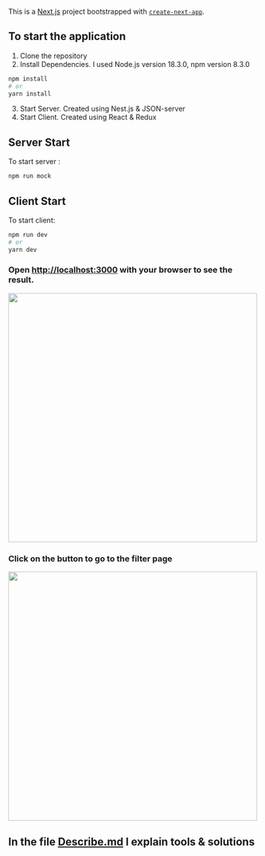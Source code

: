 This is a [Next.js](https://nextjs.org/) project bootstrapped with [`create-next-app`](https://github.com/vercel/next.js/tree/canary/packages/create-next-app).

## To start the application

1. Clone the repository
2. Install Dependencies. I used Node.js version 18.3.0, npm version 8.3.0
```bash
npm install
# or
yarn install
```
3. Start Server. Created using Nest.js & JSON-server
4. Start Client. Created using React & Redux

## Server Start
To start server :
```bash
npm run mock

```

## Client Start

To start client:

```bash
npm run dev
# or
yarn dev
```

### Open [http://localhost:3000](http://localhost:3000) with your browser to see the result.
<img src="https://user-images.githubusercontent.com/71667926/174797876-6855b191-c789-4bf9-8fe3-e839a61131a4.png" width="500">


### Click on the button to go to the filter page
<img src="https://user-images.githubusercontent.com/71667926/174798237-a9995080-84ec-4997-bf53-02f252cb8c1e.png" width="500">


## In the file [Describe.md](https://github.com/alexej1900/test-task-filter/blob/main/ttf/Describe.md) I explain tools & solutions

